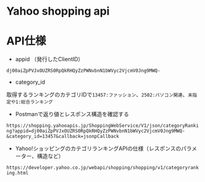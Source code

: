# Yahoo shopping api

# API仕様
- appid （発行したClientID）

```dj00aiZpPVJxOUZRS0RpQkRHQyZzPWNvbnN1bWVyc2VjcmV0Jng9MWQ-```

- category_id

取得するランキングのカテゴリIDで```13457:ファッション```、```2502:パソコン関連```、```未指定や1:総合ランキング```

- Postmanで返り値とレスポンス構造を確認する

```https://shopping.yahooapis.jp/ShoppingWebService/V1/json/categoryRanking?appid=dj00aiZpPVJxOUZRS0RpQkRHQyZzPWNvbnN1bWVyc2VjcmV0Jng9MWQ-&category_id=13457&callback=jsonpCallback```

- Yahoo!ショッピングのカテゴリランキングAPIの仕様（レスポンスのパラメーター、構造など）

```https://developer.yahoo.co.jp/webapi/shopping/shopping/v1/categoryranking.html```
